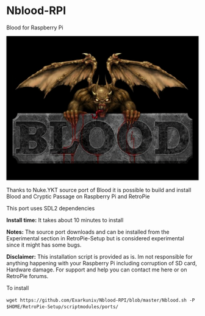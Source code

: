 # Nblood-RPI
Blood for Raspberry Pi

![Nblood-RPI](https://github.com/Exarkuniv/Nblood-RPI/blob/Master/Screenshots/blood-1.png)

Thanks to Nuke.YKT source port of Blood it is possible to build and install Blood and Cryptic Passage
on Raspberry Pi and RetroPie

This port uses SDL2 dependencies

**Install time:**
It takes about 10 minutes to install

**Notes:**
The source port downloads and can be installed from the Experimental section in RetroPie-Setup but is considered experimental since it might has some bugs.

**Disclaimer:** This installation script is provided as is. Im not responsible for anything happening with your Raspberry Pi including corruption of SD card, Hardware damage. 
For support and help you can contact me here or on RetroPie forums.

To install

`wget https://github.com/Exarkuniv/Nblood-RPI/blob/master/Nblood.sh -P $HOME/RetroPie-Setup/scriptmodules/ports/`
